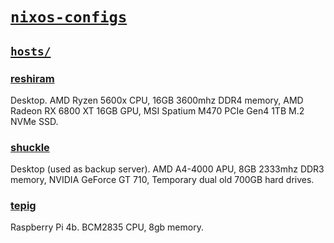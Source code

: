 # [`nixos-configs`](https://github.com/SquarePear/nixos-configs)

<!--
Still working on the setup script

## Usage
-->

## [`hosts/`](./hosts/)

### [reshiram](./hosts/reshiram)
Desktop. AMD Ryzen 5600x CPU, 16GB 3600mhz DDR4 memory,  AMD Radeon RX 6800 XT 16GB GPU, MSI Spatium M470 PCIe Gen4 1TB M.2 NVMe SSD.

### [shuckle](./hosts/shuckle)
Desktop (used as backup server). AMD A4-4000 APU, 8GB 2333mhz DDR3 memory, NVIDIA GeForce GT 710, Temporary dual old 700GB hard drives.

### [tepig](./hosts/tepig)
Raspberry Pi 4b. BCM2835 CPU, 8gb memory.

